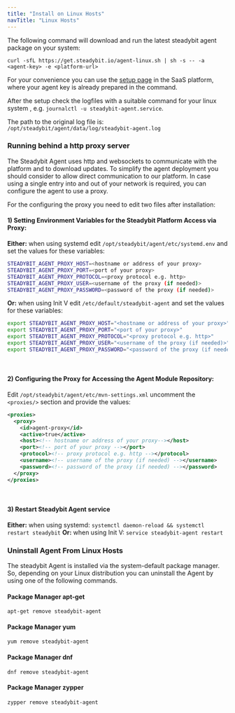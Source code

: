 ```yaml
---
title: "Install on Linux Hosts"
navTitle: "Linux Hosts"
---
```


The following command will download and run the latest steadybit agent package on your system:

```shell
curl -sfL https://get.steadybit.io/agent-linux.sh | sh -s -- -a <agent-key> -e <platform-url>
```

For your convenience you can use the [setup page](https://platform.steadybit.io/settings/agents/setup) in the SaaS platform, where your agent key is already prepared in the command.

After the setup check the logfiles with a suitable command for your linux system ,
e.g. `journalctl -u steadybit-agent.service`.

The path to the original log file is: `/opt/steadybit/agent/data/log/steadybit-agent.log`

### Running behind a http proxy server

The Steadybit Agent uses http and websockets to communicate with the platform and to download updates.
To simplify the agent deployment you should consider to allow direct communication to our platform.
In case using a single entry into and out of your network is required, you can configure the agent to use a proxy.

For the configuring the proxy you need to edit two files after installation:

#### 1) Setting Environment Variables for the Steadybit Platform Access via Proxy:

**Either:** when using systemd edit `/opt/steadybit/agent/etc/systemd.env` and set the values for these variables:
```bash
STEADYBIT_AGENT_PROXY_HOST=<hostname or address of your proxy>
STEADYBIT_AGENT_PROXY_PORT=<port of your proxy>
STEADYBIT_AGENT_PROXY_PROTOCOL=<proxy protocol e.g. http>
STEADYBIT_AGENT_PROXY_USER=<username of the proxy (if needed)>
STEADYBIT_AGENT_PROXY_PASSWORD=<password of the proxy (if needed)>
```

**Or:** when using Init V edit `/etc/default/steadybit-agent` and set the values for these variables:
```sh
export STEADYBIT_AGENT_PROXY_HOST="<hostname or address of your proxy>"
export STEADYBIT_AGENT_PROXY_PORT="<port of your proxy>"
export STEADYBIT_AGENT_PROXY_PROTOCOL="<proxy protocol e.g. http>"
export STEADYBIT_AGENT_PROXY_USER="<username of the proxy (if needed)>"
export STEADYBIT_AGENT_PROXY_PASSWORD="<password of the proxy (if needed)>"
```
<br/>

#### 2) Configuring the Proxy for Accessing the Agent Module Repository:

Edit `/opt/steadybit/agent/etc/mvn-settings.xml` uncomment the `<proxies/>` section and provide the values:
```xml
<proxies>
  <proxy>
    <id>agent-proxy</id>
    <active>true</active>
    <host><!-- hostname or address of your proxy--></host>
    <port><!-- port of your proxy --></port>
    <protocol><!-- proxy protocol e.g. http --></protocol>
    <username><!-- username of the proxy (if needed) --></username>
    <password><!-- password of the proxy (if needed) --></password>
  </proxy>
</proxies>
```
<br/>

#### 3) Restart Steadybit Agent service

**Either:** when using systemd: `systemctl daemon-reload && systemctl restart steadybit`
**Or:** when using Init V: `service steadybit-agent restart`

### Uninstall Agent From Linux Hosts
The steadybit Agent is installed via the system-default package manager.
So, depending on your Linux distribution you can uninstall the Agent by using one of the following commands.

#### Package Manager apt-get
```shell
apt-get remove steadybit-agent
```

#### Package Manager yum
```shell
yum remove steadybit-agent
```

#### Package Manager dnf
```shell
dnf remove steadybit-agent
```

#### Package Manager zypper
```shell
zypper remove steadybit-agent
```

